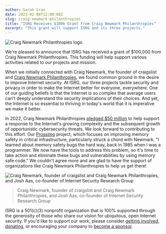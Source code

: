 ```yaml
---
author: Sarah Gran
date: 2023-02-08T12:00:00Z
slug: craig-newmark-philanthropies
title: "ISRG Receives $100k Grant from Craig Newmark Philanthropies"
excerpt: "This grant will support ISRG and its three projects."
---
```


<div class="card border-0 pic-quote-right headshot-card">
  <img alt="Craig Newmark Philanthropies logo" class="rounded z-depth-3 img-fluid mb-2" src="/images/blog/2023-02-08-craig-newmark-philanthropies-logo.png" />
</div>

We're pleased to announce that ISRG has received a grant of $100,000 from Craig Newmark Philanthropies. This funding will help support various activities related to our projects and mission.

When we initially connected with Craig Newmark, the founder of craigslist and [Craig Newmark Philanthropies](https://craignewmarkphilanthropies.org/), we found common ground in the desire to improve Internet security. At ISRG, our three projects tackle security and privacy in order to make the Internet better for everyone, everywhere. One of our guiding beliefs is that the Internet is so complex that average users can't deeply understand the security implications of their choices. And yet, the Internet is so essential to thriving in today's world that it is imperative we make it better.

In 2022, Craig Newmark Philanthropies [pledged $50 million](https://www.businesswire.com/news/home/20220412005748/en/Craig-Newmark-Philanthropies-Pledges-50-Million-to-Cyber-Civil-Defense) to help support a response to the Internet's growing complexity and the subsequent growth of opportunistic cybersecurity threats. We look forward to contributing to this effort. Our [Prossimo](https://www.memorysafety.org/) project, which focuses on improving memory safety in critical infrastructure, particularly struck a chord with Newmark. "I learned about memory safety bugs the hard way, back in 1985 when I was a programmer. We now have the tools to address this problem, so it's time to take action and eliminate these bugs and vulnerabilities by using memory safe code." We couldn't agree more and are glad to have the support of organizations like Craig Newmark Philanthropies to help us get there!

<div class="card border-0 mw-555 mx-auto">
  <img alt="Craig Newmark, founder of craigslist and Craig Newmark Philanthropies, and Josh Aas, co-founder of Internet Security Research Group" class="rounded z-depth-3 img-fluid mb-2" src="/images/blog/2023-02-08-craig-newmark-philanthropies-photo.jpeg" />
  <blockquote class="blockquote">
    <div class="quote-text">
      <p class="font-italic lh-170">Craig Newmark, founder of craigslist and Craig Newmark Philanthropies, and Josh Aas, co-founder of Internet Security Research Group</p>
    </div>
  </blockquote>
</div>

ISRG is a 501(c)(3) nonprofit organization that is 100% supported through the generosity of those who share our vision for ubiquitous, open Internet security. If you'd like to support our work, please consider [getting involved](https://www.abetterinternet.org/getinvolved/), [donating](https://www.abetterinternet.org/donate/), or encouraging your company to [become a sponsor](https://www.memorysafety.org/sponsor/).

